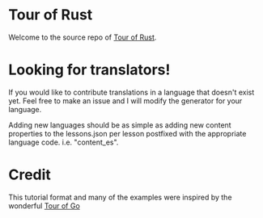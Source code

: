 # Tour of Rust

Welcome to the source repo of [Tour of Rust](https://richardanaya.github.io/tour_of_rust/).

# Looking for translators!

If you would like to contribute translations in a language that doesn't exist yet.  Feel free to make an issue and I will modify the generator for your language.

Adding new languages should be as simple as adding new content properties to the lessons.json per lesson postfixed with the appropriate language code. i.e. "content_es".

# Credit

This tutorial format and many of the examples were inspired by the wonderful [Tour of Go](https://tour.golang.org/)
